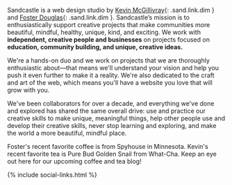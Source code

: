 Sandcastle is a web design studio by [Kevin McGillivray](http://twitter.com/kev_mcg){: .sand.link.dim } and [Foster Douglas](http://twitter.com/_fosterdouglas){: .sand.link.dim }. Sandcastle’s mission is to enthusiastically support creative projects that make communities more beautiful, mindful, healthy, unique, kind, and exciting. We work with **independent, creative people and businesses** on projects focused on **education, community building, and unique, creative ideas.**

We're a hands-on duo and we work on projects that we are thoroughly enthusiastic about—that means we'll understand your vision and help you push it even further to make it a reality. We're also dedicated to the craft and art of the web, which means you'll have a website you love that will grow with you.

We've been collaborators for over a decade, and everything we've done and explored has shared the same overall drive: use and practice our creative skills to make unique, meaningful things, help other people use and develop their creative skills, never stop learning and exploring, and make the world a more beautiful, mindful place.

Foster's recent favorite coffee is from Spyhouse in Minnesota. Kevin's recent favorite tea is Pure Bud Golden Snail from What-Cha. Keep an eye out here for our upcoming coffee and tea blog!

{% include social-links.html %}
